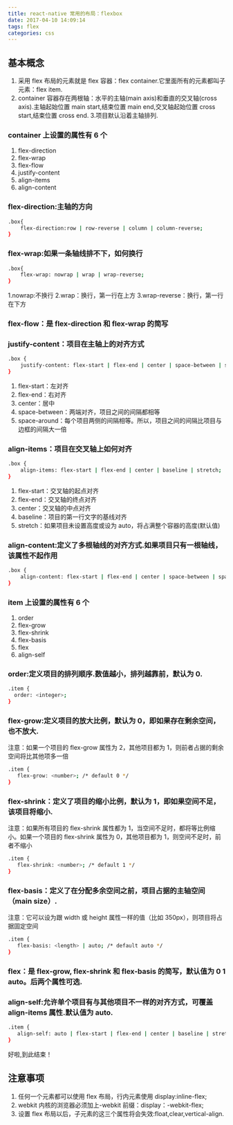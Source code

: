 ```yaml
---
title: react-native 常用的布局：flexbox
date: 2017-04-10 14:09:14
tags: flex
categories: css
---
```


## 基本概念

1. 采用 flex 布局的元素就是 flex 容器：flex container.它里面所有的元素都叫子元素：flex item.
2. container 容器存在两根轴：水平的主轴(main axis)和垂直的交叉轴(cross axis).主轴起始位置 main start,结束位置 main end,交叉轴起始位置 cross start,结束位置 cross end. 3.项目默认沿着主轴排列.

<!-- more -->

### container 上设置的属性有 6 个

1. flex-direction
2. flex-wrap
3. flex-flow
4. justify-content
5. align-items
6. align-content

### flex-direction:主轴的方向

```bash
.box{
    flex-direction:row | row-reverse | column | column-reverse;
}
```

### flex-wrap:如果一条轴线排不下，如何换行

```bash
.box{
    flex-wrap: nowrap | wrap | wrap-reverse;
}
```

1.nowrap:不换行
2.wrap：换行，第一行在上方
3.wrap-reverse：换行，第一行在下方

### flex-flow：是 flex-direction 和 flex-wrap 的简写

### justify-content：项目在主轴上的对齐方式

```bash
.box {
    justify-content: flex-start | flex-end | center | space-between | space-around;
}
```

1. flex-start：左对齐
2. flex-end：右对齐
3. center：居中
4. space-between：两端对齐，项目之间的间隔都相等
5. space-around：每个项目两侧的间隔相等。所以，项目之间的间隔比项目与边框的间隔大一倍

### align-items：项目在交叉轴上如何对齐

```bash
.box {
    align-items: flex-start | flex-end | center | baseline | stretch;
}
```

1. flex-start：交叉轴的起点对齐
2. flex-end：交叉轴的终点对齐
3. center：交叉轴的中点对齐
4. baseline：项目的第一行文字的基线对齐
5. stretch：如果项目未设置高度或设为 auto，将占满整个容器的高度(默认值)

### align-content:定义了多根轴线的对齐方式.如果项目只有一根轴线，该属性不起作用

```bash
.box {
    align-content: flex-start | flex-end | center | space-between | space-around | stretch;
}
```

### item 上设置的属性有 6 个

1. order
2. flex-grow
3. flex-shrink
4. flex-basis
5. flex
6. align-self

### order:定义项目的排列顺序.数值越小，排列越靠前，默认为 0.

```bash
.item {
  order: <integer>;
}
```

### flex-grow:定义项目的放大比例，默认为 0，即如果存在剩余空间，也不放大.

注意：如果一个项目的 flex-grow 属性为 2，其他项目都为 1，则前者占据的剩余空间将比其他项多一倍

```bash
.item {
   flex-grow: <number>; /* default 0 */
}
```

### flex-shrink：定义了项目的缩小比例，默认为 1，即如果空间不足，该项目将缩小.

注意：如果所有项目的 flex-shrink 属性都为 1，当空间不足时，都将等比例缩小。如果一个项目的 flex-shrink 属性为 0，其他项目都为 1，则空间不足时，前者不缩小

```bash
.item {
   flex-shrink: <number>; /* default 1 */
}
```

### flex-basis：定义了在分配多余空间之前，项目占据的主轴空间（main size）.

注意：它可以设为跟 width 或 height 属性一样的值（比如 350px），则项目将占据固定空间

```bash
.item {
   flex-basis: <length> | auto; /* default auto */
}
```

### flex：是 flex-grow, flex-shrink 和 flex-basis 的简写，默认值为 0 1 auto。后两个属性可选.

### align-self:允许单个项目有与其他项目不一样的对齐方式，可覆盖 align-items 属性.默认值为 auto.

```bash
.item {
   align-self: auto | flex-start | flex-end | center | baseline | stretch;
}
```

好啦,到此结束！

## 注意事项

1. 任何一个元素都可以使用 flex 布局，行内元素使用 display:inline-flex;
2. webkit 内核的浏览器必须加上-webkit 前缀：display：-webkit-flex;
3. 设置 flex 布局以后，子元素的这三个属性将会失效:float,clear,vertical-align.
